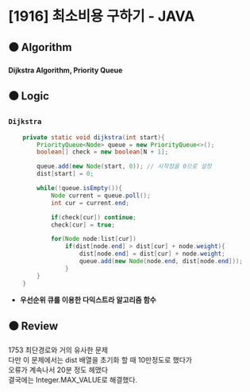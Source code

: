 # [1916] 최소비용 구하기 - JAVA

## :black_circle: Algorithm
**Dijkstra Algorithm, Priority Queue**

## :black_circle: Logic
### `Dijkstra`

```Java
    private static void dijkstra(int start){
        PriorityQueue<Node> queue = new PriorityQueue<>();
        boolean[] check = new boolean[N + 1];

        queue.add(new Node(start, 0)); // 시작점을 0으로 설정
        dist[start] = 0;

        while(!queue.isEmpty()){
            Node current = queue.poll();
            int cur = current.end;

            if(check[cur]) continue;
            check[cur] = true;

            for(Node node:list[cur])
                if(dist[node.end] > dist[cur] + node.weight){
                    dist[node.end] = dist[cur] + node.weight;
                    queue.add(new Node(node.end, dist[node.end]));
                }
        }
    }
```

- **우선순위 큐를 이용한 다익스트라 알고리즘 함수**

## :black_circle: Review
1753 최단경로와 거의 유사한 문제  
다만 이 문제에서는 dist 배열을 초기화 할 때 10만정도로 했다가   
오류가 계속나서 20분 정도 헤맸다  
결국에는 Integer.MAX_VALUE로 해결했다.
